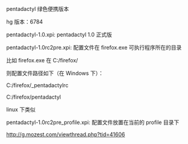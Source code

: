pentadactyl 绿色便携版本

hg 版本：6784

pentadactyl-1.0.xpi: pentadactyl 1.0 正式版

pentadactyl-1.0rc2pre.xpi: 配置文件在 firefox.exe 可执行程序所在的目录

比如 firefox.exe 在 C:/firefox/

则配置文件路径如下（在 Windows 下）：

C:/firefox/_pentadactylrc

C:/firefox/pentadactyl

linux 下类似


pentadactyl-1.0rc2pre_profile.xpi: 配置文件放置在当前的 profile 目录下


http://g.mozest.com/viewthread.php?tid=41606

